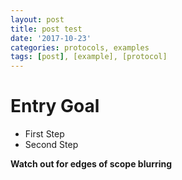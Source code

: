 ```yaml
---
layout: post
title: post test
date: '2017-10-23'
categories: protocols, examples
tags: [post], [example], [protocol]
---
```

# Entry Goal

* First Step
* Second Step

**Watch out for edges of scope blurring**




